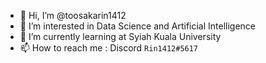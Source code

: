 - 👋 Hi, I’m @toosakarin1412
- 👀 I’m interested in Data Science and Artificial Intelligence
- 🌱 I’m currently learning at Syiah Kuala University
- 📫 How to reach me : Discord `Rin1412#5617`

<!---
toosakarin1412/toosakarin1412 is a ✨ special ✨ repository because its `README.md` (this file) appears on your GitHub profile.
You can click the Preview link to take a look at your changes.
--->
